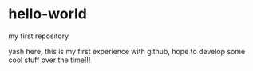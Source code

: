 # hello-world
my first repository

yash here, this is my first experience with github, hope to develop some cool stuff over the time!!!
